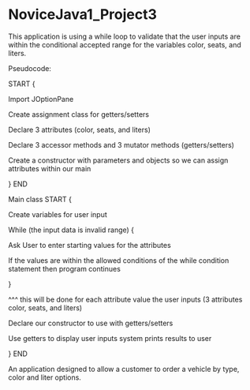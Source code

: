 # NoviceJava1_Project3


This application is using a while loop to validate that the user inputs are within the conditional accepted range for the variables color, seats, and liters.

Pseudocode:

START {

Import JOptionPane

Create assignment class for getters/setters

Declare 3 attributes (color, seats, and liters)

Declare 3 accessor methods and 3 mutator methods (getters/setters)

Create a constructor with parameters and objects so we can assign attributes within our main

} END

Main class START {

Create variables for user input

While (the input data is invalid range) {

Ask User to enter starting values for the attributes

If the values are within the allowed conditions of the while condition statement then program continues

}

^^^ this will be done for each attribute value the user inputs (3 attributes color, seats, and liters)

Declare our constructor to use with getters/setters

Use getters to display user inputs system prints results to user

} END



An application designed to allow a customer to order a vehicle by type, color and liter options. 
